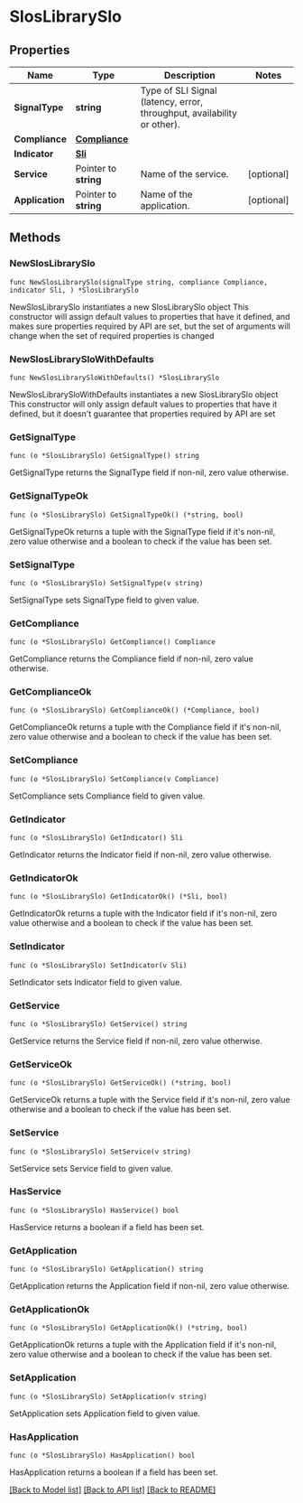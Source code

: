 # SlosLibrarySlo

## Properties

Name | Type | Description | Notes
------------ | ------------- | ------------- | -------------
**SignalType** | **string** | Type of SLI Signal (latency, error, throughput, availability or other). | 
**Compliance** | [**Compliance**](Compliance.md) |  | 
**Indicator** | [**Sli**](Sli.md) |  | 
**Service** | Pointer to **string** | Name of the service. | [optional] 
**Application** | Pointer to **string** | Name of the application. | [optional] 

## Methods

### NewSlosLibrarySlo

`func NewSlosLibrarySlo(signalType string, compliance Compliance, indicator Sli, ) *SlosLibrarySlo`

NewSlosLibrarySlo instantiates a new SlosLibrarySlo object
This constructor will assign default values to properties that have it defined,
and makes sure properties required by API are set, but the set of arguments
will change when the set of required properties is changed

### NewSlosLibrarySloWithDefaults

`func NewSlosLibrarySloWithDefaults() *SlosLibrarySlo`

NewSlosLibrarySloWithDefaults instantiates a new SlosLibrarySlo object
This constructor will only assign default values to properties that have it defined,
but it doesn't guarantee that properties required by API are set

### GetSignalType

`func (o *SlosLibrarySlo) GetSignalType() string`

GetSignalType returns the SignalType field if non-nil, zero value otherwise.

### GetSignalTypeOk

`func (o *SlosLibrarySlo) GetSignalTypeOk() (*string, bool)`

GetSignalTypeOk returns a tuple with the SignalType field if it's non-nil, zero value otherwise
and a boolean to check if the value has been set.

### SetSignalType

`func (o *SlosLibrarySlo) SetSignalType(v string)`

SetSignalType sets SignalType field to given value.


### GetCompliance

`func (o *SlosLibrarySlo) GetCompliance() Compliance`

GetCompliance returns the Compliance field if non-nil, zero value otherwise.

### GetComplianceOk

`func (o *SlosLibrarySlo) GetComplianceOk() (*Compliance, bool)`

GetComplianceOk returns a tuple with the Compliance field if it's non-nil, zero value otherwise
and a boolean to check if the value has been set.

### SetCompliance

`func (o *SlosLibrarySlo) SetCompliance(v Compliance)`

SetCompliance sets Compliance field to given value.


### GetIndicator

`func (o *SlosLibrarySlo) GetIndicator() Sli`

GetIndicator returns the Indicator field if non-nil, zero value otherwise.

### GetIndicatorOk

`func (o *SlosLibrarySlo) GetIndicatorOk() (*Sli, bool)`

GetIndicatorOk returns a tuple with the Indicator field if it's non-nil, zero value otherwise
and a boolean to check if the value has been set.

### SetIndicator

`func (o *SlosLibrarySlo) SetIndicator(v Sli)`

SetIndicator sets Indicator field to given value.


### GetService

`func (o *SlosLibrarySlo) GetService() string`

GetService returns the Service field if non-nil, zero value otherwise.

### GetServiceOk

`func (o *SlosLibrarySlo) GetServiceOk() (*string, bool)`

GetServiceOk returns a tuple with the Service field if it's non-nil, zero value otherwise
and a boolean to check if the value has been set.

### SetService

`func (o *SlosLibrarySlo) SetService(v string)`

SetService sets Service field to given value.

### HasService

`func (o *SlosLibrarySlo) HasService() bool`

HasService returns a boolean if a field has been set.

### GetApplication

`func (o *SlosLibrarySlo) GetApplication() string`

GetApplication returns the Application field if non-nil, zero value otherwise.

### GetApplicationOk

`func (o *SlosLibrarySlo) GetApplicationOk() (*string, bool)`

GetApplicationOk returns a tuple with the Application field if it's non-nil, zero value otherwise
and a boolean to check if the value has been set.

### SetApplication

`func (o *SlosLibrarySlo) SetApplication(v string)`

SetApplication sets Application field to given value.

### HasApplication

`func (o *SlosLibrarySlo) HasApplication() bool`

HasApplication returns a boolean if a field has been set.


[[Back to Model list]](../README.md#documentation-for-models) [[Back to API list]](../README.md#documentation-for-api-endpoints) [[Back to README]](../README.md)


